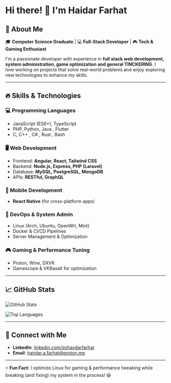 # Hi there! 👋 I'm Haidar Farhat

## 🚀 About Me

🎓 **Computer Science Graduate** | 💻 **Full-Stack Developer** | 🎮 **Tech & Gaming Enthusiast**

I'm a passionate developer with experience in **full stack web development, system administration, game optimization and general TINCKERING**. I love working on projects that solve real-world problems and enjoy exploring new technologies to enhance my skills.

---

## 🔥 Skills & Technologies

### 💻 Programming Languages
- JavaScript (ES6+), TypeScript
- PHP, Python, Java , Flutter
- C, C++ , C# , Rust , Bash

### 🖥️ Web Development
- Frontend: **Angular, React, Tailwind CSS**
- Backend: **Node.js, Express, PHP (Laravel)**
- Database: **MySQL, PostgreSQL, MongoDB**
- APIs: **RESTful, GraphQL**

### 📱 Mobile Development
- **React Native** (for cross-platform apps)

### 🔧 DevOps & System Admin
- Linux (Arch, Ubuntu, OpenWrt, Mint)
- Docker & CI/CD Pipelines
- Server Management & Optimization

### 🎮 Gaming & Performance Tuning
- Proton, Wine, DXVK
- Gamescope & VKBasalt for optimization

---



## 📈 GitHub Stats
![GitHub Stats](https://github-readme-stats.vercel.app/api?username=HaydarFarhat7&show_icons=true&theme=tokyonight)

![Top Languages](https://github-readme-stats.vercel.app/api/top-langs/?username=HaydarFarhat7&layout=compact&theme=tokyonight)

---

## 🤝 Connect with Me
- **LinkedIn**: [linkedin.com/in/haydarfarhat](#)
- **Email**: [hairdar.a.farhat@proton.me](#)

---

⚡ **Fun Fact:** I optimize Linux for gaming & performance tweaking while breaking (and fixing) my system in the process! 😆

